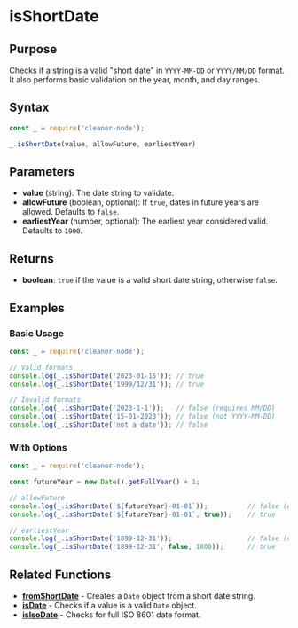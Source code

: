 # isShortDate

## Purpose
Checks if a string is a valid "short date" in `YYYY-MM-DD` or `YYYY/MM/DD` format. It also performs basic validation on the year, month, and day ranges.

## Syntax
```javascript
const _ = require('cleaner-node');

_.isShortDate(value, allowFuture, earliestYear)
```

## Parameters
- **value** (string): The date string to validate.
- **allowFuture** (boolean, optional): If `true`, dates in future years are allowed. Defaults to `false`.
- **earliestYear** (number, optional): The earliest year considered valid. Defaults to `1900`.

## Returns
- **boolean**: `true` if the value is a valid short date string, otherwise `false`.

## Examples

### Basic Usage
```javascript
const _ = require('cleaner-node');

// Valid formats
console.log(_.isShortDate('2023-01-15')); // true
console.log(_.isShortDate('1999/12/31')); // true

// Invalid formats
console.log(_.isShortDate('2023-1-1'));   // false (requires MM/DD)
console.log(_.isShortDate('15-01-2023')); // false (not YYYY-MM-DD)
console.log(_.isShortDate('not a date')); // false
```

### With Options
```javascript
const _ = require('cleaner-node');

const futureYear = new Date().getFullYear() + 1;

// allowFuture
console.log(_.isShortDate(`${futureYear}-01-01`));          // false (default)
console.log(_.isShortDate(`${futureYear}-01-01`, true));    // true

// earliestYear
console.log(_.isShortDate('1899-12-31'));                   // false (default)
console.log(_.isShortDate('1899-12-31', false, 1800));      // true
```

## Related Functions
- **[fromShortDate](./from-short-date.md)** - Creates a `Date` object from a short date string.
- **[isDate](./is-date.md)** - Checks if a value is a valid `Date` object.
- **[isIsoDate](./is-iso-date.md)** - Checks for full ISO 8601 date format. 